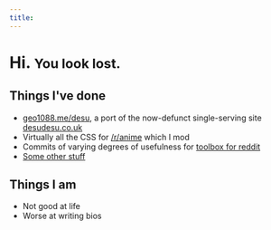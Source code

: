 ```yaml
---
title:
---
```


# Hi. <small>You look lost.</small>

## Things I've done

- [geo1088.me/desu](/desu), a port of the now-defunct single-serving site [desudesu.co.uk](https://web.archive.org/web/20161123134935/http://desudesu.co.uk:80/)
- Virtually all the CSS for [/r/anime](https://www.reddit.com/r/anime) which I mod
- Commits of varying degrees of usefulness for [toolbox for reddit](https://github.com/creesch/reddit-moderator-toolbox)
- [Some other stuff](https://github.com/Geo1088)

## Things I am

- Not good at life
- Worse at writing bios
